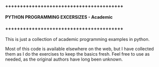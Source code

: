 #### ++++++++++++++++++++++++++++++++++++++++
#### PYTHON PROGRAMMING EXCERSIZES - Academic
#### ++++++++++++++++++++++++++++++++++++++++

This is just a collection of academic programming examples in python.

Most of this code is available elsewhere on the web, but I have collected them as I do the exercises to keep the basics fresh. Feel free to use as needed, as the original authors have long been unknown.
